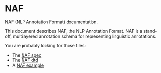 NAF
===

NAF (NLP Annotation Format) documentation.

This document describes NAF, the NLP Annotation Format. NAF is a
stand-off, multilayered annotation schema for representing linguistic
annotations.

You are probably looking for those files:

* The [NAF spec](https://github.com/newsreader/NAF/blob/master/naf.pdf?raw=true)
* The [NAF dtd](https://github.com/newsreader/NAF/blob/master/naf.dtd?raw=true)
* A [NAF example](https://github.com/newsreader/NAF/blob/master/naf_example.xml?raw=true)
